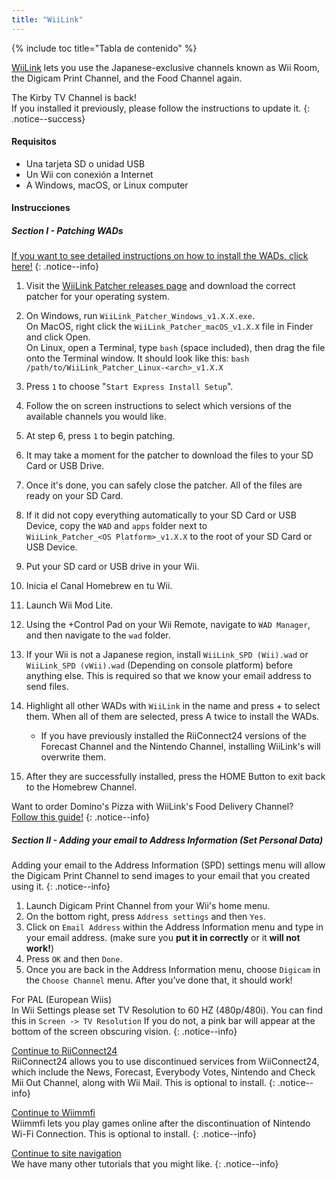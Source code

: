 ```yaml
---
title: "WiiLink"
---
```


{% include toc title="Tabla de contenido" %}

[WiiLink](https://wiilink24.com/) lets you use the Japanese-exclusive channels known as Wii Room, the Digicam Print Channel, and the Food Channel again.

The Kirby TV Channel is back! <br> If you installed it previously, please follow the instructions to update it.
{: .notice--success}

#### Requisitos

- Una tarjeta SD o unidad USB
- Un Wii con conexión a Internet
- A Windows, macOS, or Linux computer

#### Instrucciones

##### Section I - Patching WADs

[If you want to see detailed instructions on how to install the WADs, click here!](wiimodlite)
{: .notice--info}

1. Visit the [WiiLink Patcher releases page](https://github.com/WiiLink24/WiiLink24-Patcher/releases) and download the correct patcher for your operating system.
1. On Windows, run `WiiLink_Patcher_Windows_v1.X.X.exe`. <br> On MacOS, right click the `WiiLink_Patcher_macOS_v1.X.X` file in Finder and click Open. <br> On Linux, open a Terminal, type `bash` (space included), then drag the file onto the Terminal window. It should look like this: `bash /path/to/WiiLink_Patcher_Linux-<arch>_v1.X.X`
1. Press `1` to choose "`Start Express Install Setup`".
1. Follow the on screen instructions to select which versions of the available channels you would like.
1. At step 6, press `1` to begin patching.
1. It may take a moment for the patcher to download the files to your SD Card or USB Drive.
1. Once it's done, you can safely close the patcher. All of the files are ready on your SD Card.
1. If it did not copy everything automatically to your SD Card or USB Device, copy the `WAD` and `apps` folder next to<br>`WiiLink_Patcher_<OS Platform>_v1.X.X` to the root of your SD Card or USB Device.
1. Put your SD card or USB drive in your Wii.
1. Inicia el Canal Homebrew en tu Wii.
1. Launch Wii Mod Lite.
1. Using the +Control Pad on your Wii Remote, navigate to `WAD Manager`, and then navigate to the `wad` folder.
1. If your Wii is not a Japanese region, install `WiiLink_SPD (Wii).wad` or `WiiLink_SPD (vWii).wad` (Depending on console platform) before anything else. This is required so that we know your email address to send files.
1. Highlight all other WADs with `WiiLink` in the name and press + to select them. When all of them are selected, press A twice to install the WADs.
    - If you have previously installed the RiiConnect24 versions of the Forecast Channel and the Nintendo Channel, installing WiiLink's will overwrite them.

1. After they are successfully installed, press the HOME Button to exit back to the Homebrew Channel.

Want to order Domino's Pizza with WiiLink's Food Delivery Channel?<br>[Follow this guide!](wiilink-demae-dominos)
{: .notice--info}

##### Section II - Adding your email to Address Information (Set Personal Data)

Adding your email to the Address Information (SPD) settings menu will allow the Digicam Print Channel to send images to your email that you created using it.
{: .notice--info}

1. Launch Digicam Print Channel from your Wii's home menu.
2. On the bottom right, press `Address settings` and then `Yes`.
3. Click on `Email Address` within the Address Information menu and type in your email address. (make sure you **put it in correctly** or it **will not work!**)
4. Press `OK` and then `Done`.
5. Once you are back in the Address Information menu, choose `Digicam` in the `Choose Channel` menu. After you’ve done that, it should work!

For PAL (European Wiis)<br> In Wii Settings please set TV Resolution to 60 HZ (480p/480i). You can find this in `Screen -> TV Resolution` If you do not, a pink bar will appear at the bottom of the screen obscuring vision.
{: .notice--info}

[Continue to RiiConnect24](riiconnect24)<br> RiiConnect24 allows you to use discontinued services from WiiConnect24, which include the News, Forecast, Everybody Votes, Nintendo and Check Mii Out Channel, along with Wii Mail. This is optional to install.
{: .notice--info}

[Continue to Wiimmfi](wiimmfi)<br> Wiimmfi lets you play games online after the discontinuation of Nintendo Wi-Fi Connection. This is optional to install.
{: .notice--info}

[Continue to site navigation](site-navigation)<br> We have many other tutorials that you might like.
{: .notice--info}

